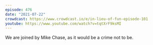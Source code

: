 ```yaml
---
episode: 476
date: "2021-07-22"
crowdcast: https://www.crowdcast.io/e/in-lieu-of-fun-episode-101
youtube: https://www.youtube.com/watch?v=tqtXrF9ksMI
---
```

We are joined by Mike Chase, as it would be a crime not to be.
